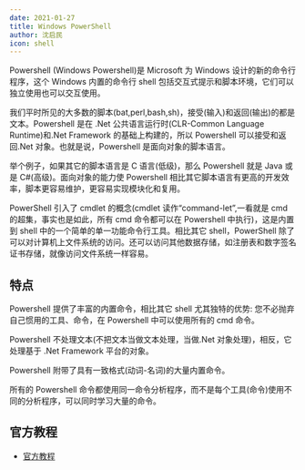 ```yaml
---
date: 2021-01-27
title: Windows PowerShell
author: 沈启民
icon: shell
---
```


Powershell (Windows Powershell)是 Microsoft 为 Windows 设计的新的命令行程序，这个 Windows 内置的命令行 shell 包括交互式提示和脚本环境，它们可以独立使用也可以交互使用。

<!-- more -->

我们平时所见的大多数的脚本(bat,perl,bash,sh)，接受(输入)和返回(输出)的都是文本。Powershell 是在 .Net 公共语言运行时(CLR-Common Language Runtime)和.Net Framework 的基础上构建的，所以 Powershell 可以接受和返回.Net 对象。也就是说，Powershell 是面向对象的脚本语言。

举个例子，如果其它的脚本语言是 C 语言(低级)，那么 Powershell 就是 Java 或是 C\#(高级)。面向对象的能力使 Powershell 相比其它脚本语言有更高的开发效率，脚本更容易维护，更容易实现模块化和复用。

PowerShell 引入了 cmdlet 的概念(cmdlet 读作“command-let”,一看就是 cmd 的超集，事实也是如此，所有 cmd 命令都可以在 Powershell 中执行)，这是内置到 shell 中的一个简单的单一功能命令行工具。相比其它 shell，PowerShell 除了可以对计算机上文件系统的访问。还可以访问其他数据存储，如注册表和数字签名证书存储，就像访问文件系统一样容易。

## 特点

Powershell 提供了丰富的内置命令，相比其它 shell 尤其独特的优势: 您不必抛弃自己惯用的工具、命令，在 Powershell 中可以使用所有的 cmd 命令。

Powershell 不处理文本(不把文本当做文本处理，当做.Net 对象处理)，相反，它处理基于 .Net Framework 平台的对象。

Powershell 附带了具有一致格式(动词-名词)的大量内置命令。

所有的 Powershell 命令都使用同一命令分析程序，而不是每个工具(命令)使用不同的分析程序，可以同时学习大量的命令。

## 官方教程

- [官方教程](https://docs.microsoft.com/zh-cn/powershell/scripting/learn/ps101/01-getting-started?view=powershell-7.1)
